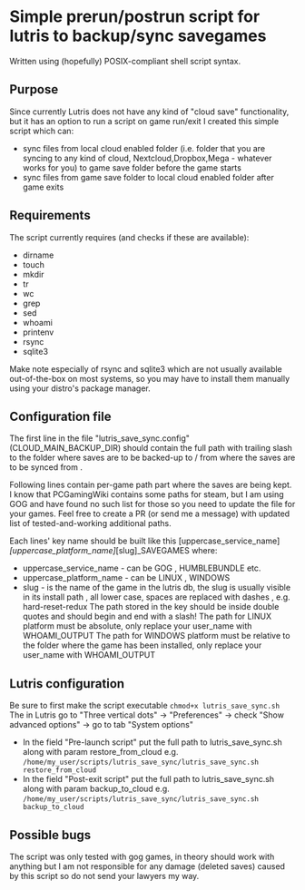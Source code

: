 # Simple prerun/postrun script for lutris to backup/sync savegames
Written using (hopefully) POSIX-compliant shell script syntax.

## Purpose
Since currently Lutris does not have any kind of "cloud save" functionality, but it has an option to run a script on game run/exit I created this simple script which can:
* sync files from local cloud enabled folder (i.e. folder that you are syncing to any kind of cloud, Nextcloud,Dropbox,Mega - whatever works for you) to game save folder before the game starts
* sync files from game save folder to local cloud enabled folder after game exits 

## Requirements
The script currently requires (and checks if these are available):
* dirname
* touch
* mkdir
* tr
* wc
* grep
* sed
* whoami
* printenv
* rsync
* sqlite3

Make note especially of rsync and sqlite3 which are not usually available out-of-the-box on most systems, so you may have to install them manually using your distro's package manager.


## Configuration file
The first line in the file "lutris_save_sync.config" (CLOUD_MAIN_BACKUP_DIR) should contain the full path with trailing slash to the folder where saves are to be backed-up to / from where the saves are to be synced from .

Following lines contain per-game path part where the saves are being kept. I know that PCGamingWiki contains some paths for steam, but I am using GOG and have found no such list for those so you need to update the file for your games. Feel free to create a PR (or send me a message) with updated list of tested-and-working additional paths.

Each lines' key name should be built like this 
[uppercase_service_name]_[uppercase_platform_name]_[slug]_SAVEGAMES
where:
* uppercase_service_name - can be GOG , HUMBLEBUNDLE etc.
* uppercase_platform_name - can be LINUX , WINDOWS
* slug - is the name of the game in the lutris db, the slug is usually visible in its install path , all lower case, spaces are replaced with dashes , e.g. hard-reset-redux 
The path stored in the key should be inside double quotes and should begin and end with a slash!
The path for LINUX platform must be absolute, only replace your user_name with WHOAMI_OUTPUT 
The path for WINDOWS platform must be relative to the folder where the game has been installed, only replace your user_name with WHOAMI_OUTPUT


## Lutris configuration
Be sure to first make the script executable 
`chmod+x lutris_save_sync.sh` 
The in Lutris go to "Three vertical dots" -> "Preferences" -> check "Show advanced options" -> go to tab "System options"

* In the field "Pre-launch script" put the full path to lutris_save_sync.sh along with param restore_from_cloud 
e.g. 
`/home/my_user/scripts/lutris_save_sync/lutris_save_sync.sh restore_from_cloud`
* In the field "Post-exit script" put the full path to lutris_save_sync.sh along with param backup_to_cloud 
e.g.
`/home/my_user/scripts/lutris_save_sync/lutris_save_sync.sh backup_to_cloud`

## Possible bugs
The script was only tested with gog games, in theory should work with anything but I am not responsible for any damage (deleted saves) caused by this script so do not send your lawyers my way.